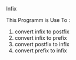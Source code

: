 Infix

This Programm is Use To :

1. convert infix to postfix
2. convert infix to prefix
3. convert postfix to infix
4. convert prefix  to infix